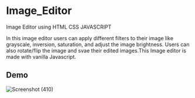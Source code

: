 # Image_Editor

Image Editor using HTML CSS JAVASCRIPT

In this image editor users can apply different filters to their image like grayscale, inversion, saturation, and adjust the image brightness. Users can also rotate/flip the image and svae their edited images.This Image editor is made with vanilla Javascript.

## Demo

![Screenshot (410)](https://github.com/yogeshNavghane67/Image_Editor/assets/124075039/419bc0df-5f28-4b7d-a5dd-96c6c8b4a5ba)
